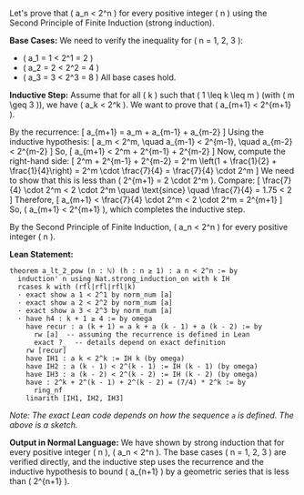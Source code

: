 Let's prove that \( a_n < 2^n \) for every positive integer \( n \) using the Second Principle of Finite Induction (strong induction).

**Base Cases:**
We need to verify the inequality for \( n = 1, 2, 3 \):
- \( a_1 = 1 < 2^1 = 2 \)
- \( a_2 = 2 < 2^2 = 4 \)
- \( a_3 = 3 < 2^3 = 8 \)
All base cases hold.

**Inductive Step:**
Assume that for all \( k \) such that \( 1 \leq k \leq m \) (with \( m \geq 3 \)), we have \( a_k < 2^k \). We want to prove that \( a_{m+1} < 2^{m+1} \).

By the recurrence:
\[
a_{m+1} = a_m + a_{m-1} + a_{m-2}
\]
Using the inductive hypothesis:
\[
a_m < 2^m, \quad a_{m-1} < 2^{m-1}, \quad a_{m-2} < 2^{m-2}
\]
So,
\[
a_{m+1} < 2^m + 2^{m-1} + 2^{m-2}
\]
Now, compute the right-hand side:
\[
2^m + 2^{m-1} + 2^{m-2} = 2^m \left(1 + \frac{1}{2} + \frac{1}{4}\right) = 2^m \cdot \frac{7}{4} = \frac{7}{4} \cdot 2^m
\]
We need to show that this is less than \( 2^{m+1} = 2 \cdot 2^m \). Compare:
\[
\frac{7}{4} \cdot 2^m < 2 \cdot 2^m \quad \text{since} \quad \frac{7}{4} = 1.75 < 2
\]
Therefore,
\[
a_{m+1} < \frac{7}{4} \cdot 2^m < 2 \cdot 2^m = 2^{m+1}
\]
So, \( a_{m+1} < 2^{m+1} \), which completes the inductive step.

By the Second Principle of Finite Induction, \( a_n < 2^n \) for every positive integer \( n \).

**Lean Statement:**
```lean
theorem a_lt_2_pow (n : ℕ) (h : n ≥ 1) : a n < 2^n := by
  induction' n using Nat.strong_induction_on with k IH
  rcases k with (rfl|rfl|rfl|k)
  · exact show a 1 < 2^1 by norm_num [a]
  · exact show a 2 < 2^2 by norm_num [a]
  · exact show a 3 < 2^3 by norm_num [a]
  · have h4 : k + 1 ≥ 4 := by omega
    have recur : a (k + 1) = a k + a (k - 1) + a (k - 2) := by
      rw [a]  -- assuming the recurrence is defined in Lean
      exact ?_  -- details depend on exact definition
    rw [recur]
    have IH1 : a k < 2^k := IH k (by omega)
    have IH2 : a (k - 1) < 2^(k - 1) := IH (k - 1) (by omega)
    have IH3 : a (k - 2) < 2^(k - 2) := IH (k - 2) (by omega)
    have : 2^k + 2^(k - 1) + 2^(k - 2) = (7/4) * 2^k := by
      ring_nf
    linarith [IH1, IH2, IH3]
```
*Note: The exact Lean code depends on how the sequence `a` is defined. The above is a sketch.*

**Output in Normal Language:**
We have shown by strong induction that for every positive integer \( n \), \( a_n < 2^n \). The base cases \( n = 1, 2, 3 \) are verified directly, and the inductive step uses the recurrence and the inductive hypothesis to bound \( a_{n+1} \) by a geometric series that is less than \( 2^{n+1} \).